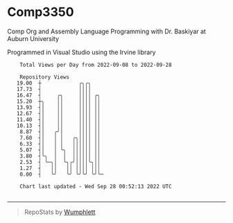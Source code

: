 # Comp3350
Comp Org and Assembly Language Programming with Dr. Baskiyar at Auburn University

Programmed in Visual Studio using the Irvine library

```
    Total Views per Day from 2022-09-08 to 2022-09-28

    Repository Views
   19.00  ┼            ╭╮╭╮
   17.73  ┤            ││││
   16.47  ┤     ╭╮     ││││ ╭╮
   15.20  ┼╮    ││     ││││ ││
   13.93  ┤│    ││     ││││ ││
   12.67  ┤│    ││     ││││ ││
   11.40  ┤│    ││     ││││ ││
   10.13  ┤│    ││     ││││ ││
    8.87  ┤│   ╭╯│     ││││ ││
    7.60  ┤│   │ │   ╭╮││││ ││
    6.33  ┤│   │ │   ││││││ ││
    5.07  ┤│   │ ╰╮  ││││││ ││
    3.80  ┤╰╮  │  │  ││││││ ││
    2.53  ┤ ╰─╮│  ╰╮╭╯││││╰╮││
    1.27  ┤   ││   ││ ││││ │││
    0.00  ┤   ╰╯   ╰╯ ╰╯╰╯ ╰╯╰─

    Chart last updated - Wed Sep 28 00:52:13 2022 UTC
    
```

---

> RepoStats by [Wumphlett](https://github.com/Wumphlett)
